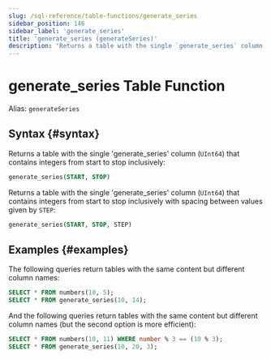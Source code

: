 ```yaml
---
slug: /sql-reference/table-functions/generate_series
sidebar_position: 146
sidebar_label: 'generate_series'
title: 'generate_series (generateSeries)'
description: 'Returns a table with the single `generate_series` column (UInt64) that contains integers from start to stop inclusively.'
---
```


# generate_series Table Function

Alias: `generateSeries`

## Syntax {#syntax}

Returns a table with the single 'generate_series' column (`UInt64`) that contains integers from start to stop inclusively:

```sql
generate_series(START, STOP)
```

Returns a table with the single 'generate_series' column (`UInt64`) that contains integers from start to stop inclusively with spacing between values given by `STEP`:

```sql
generate_series(START, STOP, STEP)
```

## Examples {#examples}

The following queries return tables with the same content but different column names:

```sql
SELECT * FROM numbers(10, 5);
SELECT * FROM generate_series(10, 14);
```

And the following queries return tables with the same content but different column names (but the second option is more efficient):

```sql
SELECT * FROM numbers(10, 11) WHERE number % 3 == (10 % 3);
SELECT * FROM generate_series(10, 20, 3);
```
